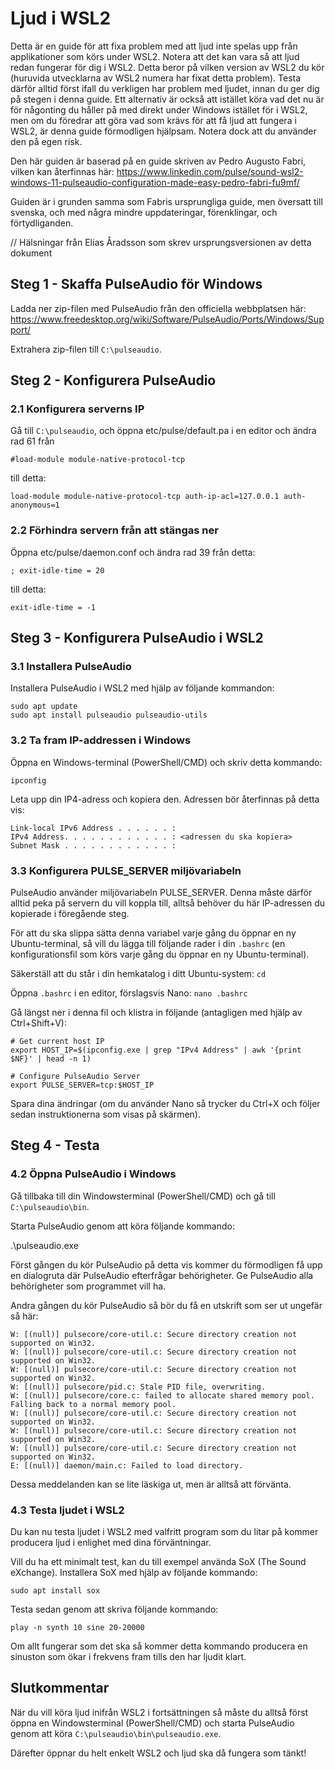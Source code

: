 # Ljud i WSL2

Detta är en guide för att fixa problem med att ljud inte spelas upp från applikationer som körs under WSL2. Notera att det kan vara så att ljud redan fungerar för dig i WSL2. Detta beror på vilken version av WSL2 du kör (huruvida utvecklarna av WSL2 numera har fixat detta problem). Testa därför alltid först ifall du verkligen har problem med ljudet, innan du ger dig på stegen i denna guide. Ett alternativ är också att istället köra vad det nu är för någonting du håller på med direkt under Windows istället för i WSL2, men om du föredrar att göra vad som krävs för att få ljud att fungera i WSL2, är denna guide förmodligen hjälpsam. Notera dock att du använder den på egen risk.

Den här guiden är baserad på en guide skriven av Pedro Augusto Fabri, vilken kan återfinnas här: <https://www.linkedin.com/pulse/sound-wsl2-windows-11-pulseaudio-configuration-made-easy-pedro-fabri-fu9mf/>

Guiden är i grunden samma som Fabris ursprungliga guide, men översatt till svenska, och med några mindre uppdateringar, förenklingar, och förtydliganden.

// Hälsningar från Elias Åradsson som skrev ursprungsversionen av detta dokument

## Steg 1 - Skaffa PulseAudio för Windows

Ladda ner zip-filen med PulseAudio från den officiella webbplatsen här: <https://www.freedesktop.org/wiki/Software/PulseAudio/Ports/Windows/Support/>

Extrahera zip-filen till ``C:\pulseaudio``.

## Steg 2 - Konfigurera PulseAudio

### 2.1 Konfigurera serverns IP

Gå till ``C:\pulseaudio``, och öppna etc/pulse/default.pa i en editor och ändra rad 61 från

``#load-module module-native-protocol-tcp``

till detta:

``load-module module-native-protocol-tcp auth-ip-acl=127.0.0.1 auth-anonymous=1``

### 2.2 Förhindra servern från att stängas ner

Öppna etc/pulse/daemon.conf och ändra rad 39 från detta:

``; exit-idle-time = 20``

till detta:

``exit-idle-time = -1``

## Steg 3 - Konfigurera PulseAudio i WSL2

### 3.1 Installera PulseAudio

Installera PulseAudio i WSL2 med hjälp av följande kommandon:

```
sudo apt update
sudo apt install pulseaudio pulseaudio-utils
```

### 3.2 Ta fram IP-addressen i Windows

Öppna en Windows-terminal (PowerShell/CMD) och skriv detta kommando:

``ipconfig``

Leta upp din IP4-adress och kopiera den. Adressen bör återfinnas på detta vis:

```
Link-local IPv6 Address . . . . . . :
IPv4 Address. . . . . . . . . . . . : <adressen du ska kopiera>
Subnet Mask . . . . . . . . . . . . : 
```

### 3.3 Konfigurera PULSE_SERVER miljövariabeln

PulseAudio använder miljövariabeln PULSE_SERVER. Denna måste därför alltid peka på servern du vill koppla till, alltså behöver du här IP-adressen du kopierade i föregående steg.

För att du ska slippa sätta denna variabel varje gång du öppnar en ny Ubuntu-terminal, så vill du lägga till följande rader i din `.bashrc` (en konfigurationsfil som körs varje gång du öppnar en ny Ubuntu-terminal).

Säkerställ att du står i din hemkatalog i ditt Ubuntu-system: `cd`

Öppna `.bashrc` i en editor, förslagsvis Nano: `nano .bashrc`

Gå längst ner i denna fil och klistra in följande (antagligen med hjälp av Ctrl+Shift+V):

```
# Get current host IP
export HOST_IP=$(ipconfig.exe | grep "IPv4 Address" | awk '{print $NF}' | head -n 1)

# Configure PulseAudio Server
export PULSE_SERVER=tcp:$HOST_IP
```

Spara dina ändringar (om du använder Nano så trycker du Ctrl+X och följer sedan instruktionerna som visas på skärmen).

## Steg 4 - Testa

### 4.2 Öppna PulseAudio i Windows

Gå tillbaka till din Windowsterminal (PowerShell/CMD) och gå till ``C:\pulseaudio\bin``.

Starta PulseAudio genom att köra följande kommando:

.\pulseaudio.exe

Först gången du kör PulseAudio på detta vis kommer du förmodligen få upp en dialogruta där PulseAudio efterfrågar behörigheter. Ge PulseAudio alla behörigheter som programmet vill ha.

Andra gången du kör PulseAudio så bör du få en utskrift som ser ut ungefär så här:

```
W: [(null)] pulsecore/core-util.c: Secure directory creation not supported on Win32.
W: [(null)] pulsecore/core-util.c: Secure directory creation not supported on Win32.
W: [(null)] pulsecore/core-util.c: Secure directory creation not supported on Win32.
W: [(null)] pulsecore/pid.c: Stale PID file, overwriting.
W: [(null)] pulsecore/core.c: failed to allocate shared memory pool. Falling back to a normal memory pool.
W: [(null)] pulsecore/core-util.c: Secure directory creation not supported on Win32.
W: [(null)] pulsecore/core-util.c: Secure directory creation not supported on Win32.
W: [(null)] pulsecore/core-util.c: Secure directory creation not supported on Win32.
E: [(null)] daemon/main.c: Failed to load directory.
```

Dessa meddelanden kan se lite läskiga ut, men är alltså att förvänta.

### 4.3 Testa ljudet i WSL2

Du kan nu testa ljudet i WSL2 med valfritt program som du litar på kommer producera ljud i enlighet med dina förväntningar.

Vill du ha ett minimalt test, kan du till exempel använda SoX (The Sound eXchange).
Installera SoX med hjälp av följande kommando:

`sudo apt install sox`

Testa sedan genom att skriva följande kommando:

`play -n synth 10 sine 20-20000`

Om allt fungerar som det ska så kommer detta kommando producera en sinuston som ökar i frekvens fram tills den har ljudit klart.

## Slutkommentar

När du vill köra ljud inifrån WSL2 i fortsättningen så måste du alltså först öppna en Windowsterminal (PowerShell/CMD) och starta PulseAudio genom att köra ``C:\pulseaudio\bin\pulseaudio.exe``.

Därefter öppnar du helt enkelt WSL2 och ljud ska då fungera som tänkt!
